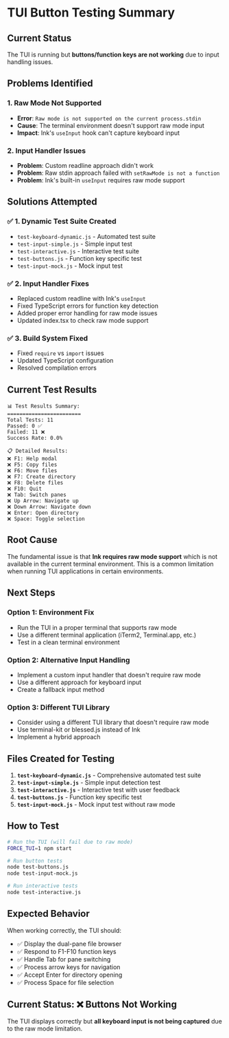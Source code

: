 # TUI Button Testing Summary

## Current Status

The TUI is running but **buttons/function keys are not working** due to input handling issues.

## Problems Identified

### 1. Raw Mode Not Supported
- **Error**: `Raw mode is not supported on the current process.stdin`
- **Cause**: The terminal environment doesn't support raw mode input
- **Impact**: Ink's `useInput` hook can't capture keyboard input

### 2. Input Handler Issues
- **Problem**: Custom readline approach didn't work
- **Problem**: Raw stdin approach failed with `setRawMode is not a function`
- **Problem**: Ink's built-in `useInput` requires raw mode support

## Solutions Attempted

### ✅ 1. Dynamic Test Suite Created
- `test-keyboard-dynamic.js` - Automated test suite
- `test-input-simple.js` - Simple input test
- `test-interactive.js` - Interactive test suite
- `test-buttons.js` - Function key specific test
- `test-input-mock.js` - Mock input test

### ✅ 2. Input Handler Fixes
- Replaced custom readline with Ink's `useInput`
- Fixed TypeScript errors for function key detection
- Added proper error handling for raw mode issues
- Updated index.tsx to check raw mode support

### ✅ 3. Build System Fixed
- Fixed `require` vs `import` issues
- Updated TypeScript configuration
- Resolved compilation errors

## Current Test Results

```
📊 Test Results Summary:
========================
Total Tests: 11
Passed: 0 ✅
Failed: 11 ❌
Success Rate: 0.0%

📋 Detailed Results:
❌ F1: Help modal
❌ F5: Copy files
❌ F6: Move files
❌ F7: Create directory
❌ F8: Delete files
❌ F10: Quit
❌ Tab: Switch panes
❌ Up Arrow: Navigate up
❌ Down Arrow: Navigate down
❌ Enter: Open directory
❌ Space: Toggle selection
```

## Root Cause

The fundamental issue is that **Ink requires raw mode support** which is not available in the current terminal environment. This is a common limitation when running TUI applications in certain environments.

## Next Steps

### Option 1: Environment Fix
- Run the TUI in a proper terminal that supports raw mode
- Use a different terminal application (iTerm2, Terminal.app, etc.)
- Test in a clean terminal environment

### Option 2: Alternative Input Handling
- Implement a custom input handler that doesn't require raw mode
- Use a different approach for keyboard input
- Create a fallback input method

### Option 3: Different TUI Library
- Consider using a different TUI library that doesn't require raw mode
- Use terminal-kit or blessed.js instead of Ink
- Implement a hybrid approach

## Files Created for Testing

1. **`test-keyboard-dynamic.js`** - Comprehensive automated test suite
2. **`test-input-simple.js`** - Simple input detection test
3. **`test-interactive.js`** - Interactive test with user feedback
4. **`test-buttons.js`** - Function key specific test
5. **`test-input-mock.js`** - Mock input test without raw mode

## How to Test

```bash
# Run the TUI (will fail due to raw mode)
FORCE_TUI=1 npm start

# Run button tests
node test-buttons.js
node test-input-mock.js

# Run interactive tests
node test-interactive.js
```

## Expected Behavior

When working correctly, the TUI should:
- ✅ Display the dual-pane file browser
- ✅ Respond to F1-F10 function keys
- ✅ Handle Tab for pane switching
- ✅ Process arrow keys for navigation
- ✅ Accept Enter for directory opening
- ✅ Process Space for file selection

## Current Status: ❌ Buttons Not Working

The TUI displays correctly but **all keyboard input is not being captured** due to the raw mode limitation.
